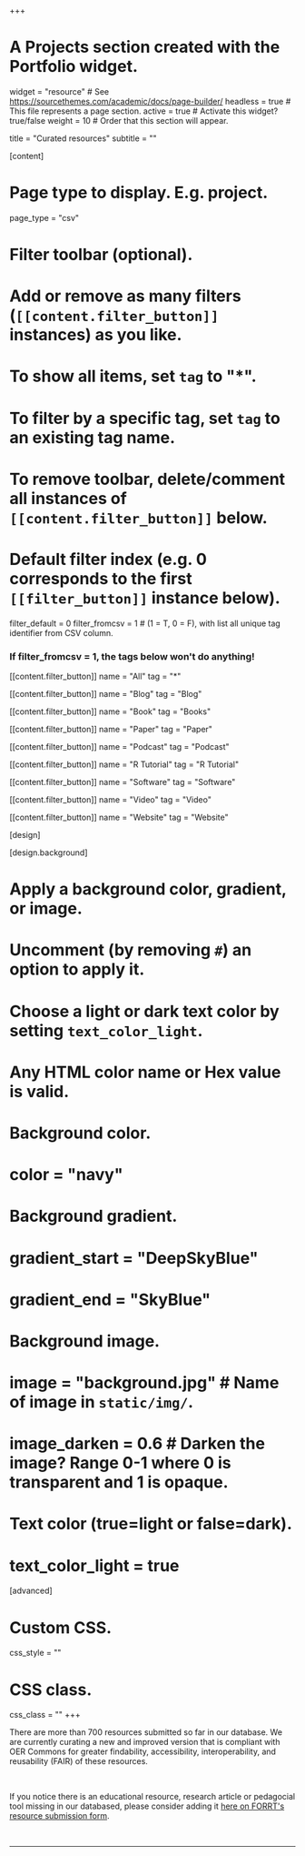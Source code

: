 +++
# A Projects section created with the Portfolio widget.
widget = "resource"  # See https://sourcethemes.com/academic/docs/page-builder/
headless = true  # This file represents a page section.
active = true  # Activate this widget? true/false
weight = 10 # Order that this section will appear.

title = "Curated resources"
subtitle = ""

[content]
  # Page type to display. E.g. project.
  page_type = "csv"
  
  # Filter toolbar (optional).
  # Add or remove as many filters (`[[content.filter_button]]` instances) as you like.
  # To show all items, set `tag` to "*".
  # To filter by a specific tag, set `tag` to an existing tag name.
  # To remove toolbar, delete/comment all instances of `[[content.filter_button]]` below.
  
  # Default filter index (e.g. 0 corresponds to the first `[[filter_button]]` instance below).
  filter_default = 0
  filter_fromcsv = 1 # (1 = T, 0 = F), with list all unique tag identifier from CSV column.

  ### If filter_fromcsv = 1, the tags below won't do anything!
  
  [[content.filter_button]]
    name = "All"
    tag = "*"
  
  [[content.filter_button]]
    name = "Blog"
    tag = "Blog"

  [[content.filter_button]]
    name = "Book"
    tag = "Books"  

  [[content.filter_button]]
    name = "Paper"
    tag = "Paper"

  [[content.filter_button]]
    name = "Podcast"
    tag = "Podcast"

  [[content.filter_button]]
    name = "R Tutorial"
    tag = "R Tutorial"

  [[content.filter_button]]
    name = "Software"
    tag = "Software"
  
  [[content.filter_button]]
    name = "Video"
    tag = "Video"

  [[content.filter_button]]
    name = "Website"
    tag = "Website"



[design]

[design.background]
  # Apply a background color, gradient, or image.
  #   Uncomment (by removing `#`) an option to apply it.
  #   Choose a light or dark text color by setting `text_color_light`.
  #   Any HTML color name or Hex value is valid.
  
  # Background color.
  # color = "navy"
  
  # Background gradient.
  # gradient_start = "DeepSkyBlue"
  # gradient_end = "SkyBlue"
  
  # Background image.
  # image = "background.jpg"  # Name of image in `static/img/`.
  # image_darken = 0.6  # Darken the image? Range 0-1 where 0 is transparent and 1 is opaque.

  # Text color (true=light or false=dark).
  # text_color_light = true  
  
[advanced]
 # Custom CSS. 
 css_style = ""
 
 # CSS class.
 css_class = ""
+++

There are more than 700 resources submitted so far in our database. We are currently curating a new and improved version that is compliant with OER Commons for greater findability, accessibility, interoperability, and reusability (FAIR) of these resources.


<br>

If you notice there is an educational resource, research article or pedagocial tool missing in our databased, please consider adding it [here on FORRT's resource submission form](https://docs.google.com/forms/d/e/1FAIpQLSdvMWSxzw3sGTTY1eYIs-nRZoy3ogQ_3Diel-PUDw1Z3pen6w/viewform).

<br>

***

<br>